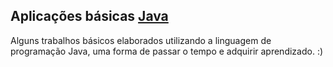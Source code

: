 ## Aplicações básicas [Java]
Alguns trabalhos básicos elaborados utilizando a linguagem de programação Java, uma forma de passar o tempo e adquirir aprendizado. :)<br> 

[Java]: https://pt.wikipedia.org/wiki/Java_(linguagem_de_programa%C3%A7%C3%A3o)
